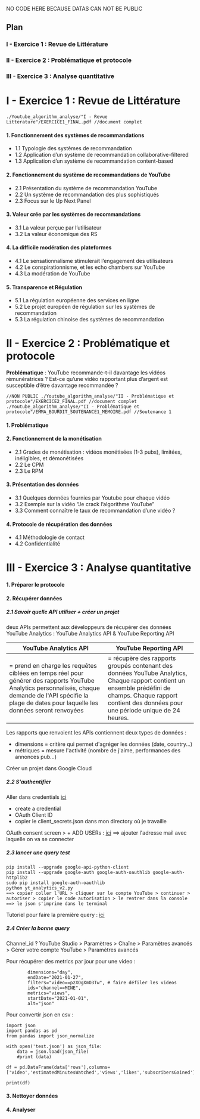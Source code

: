NO CODE HERE BECAUSE DATAS CAN NOT BE PUBLIC

## Plan
### I - Exercice 1 : Revue de Littérature
### II - Exercice 2 : Problématique et protocole
### III - Exercice 3 : Analyse quantitative


# I - Exercice 1 : Revue de Littérature

````
./Youtube_algorithm_analyse/"I - Revue Litterature"/EXERCICE1_FINAL.pdf //document complet
````

#### 1. Fonctionnement des systèmes de recommandations
- 1.1 Typologie des systèmes de recommandation
- 1.2 Application d’un système de recommandation collaborative-filtered
- 1.3 Application d’un système de recommandation content-based
#### 2. Fonctionnement du système de recommandations de YouTube
- 2.1 Présentation du système de recommandation YouTube
- 2.2 Un système de recommandation des plus sophistiqués
- 2.3 Focus sur le Up Next Panel
#### 3. Valeur crée par les systèmes de recommandations
- 3.1 La valeur perçue par l’utilisateur
- 3.2 La valeur économique des RS
#### 4. La difficile modération des plateformes
- 4.1 Le sensationnalisme stimulerait l’engagement des utilisateurs
- 4.2 Le conspirationnisme, et les echo chambers sur YouTube
- 4.3 La modération de YouTube
#### 5. Transparence et Régulation
- 5.1 La régulation européenne des services en ligne
- 5.2 Le projet européen de régulation sur les systèmes de recommandation
- 5.3 La régulation chinoise des systèmes de recommandation 


# II - Exercice 2 : Problématique et protocole

**Problématique** : YouTube recommande-t-il davantage les vidéos rémunératrices ?
Est-ce qu’une vidéo rapportant plus d’argent est susceptible d’être davantage recommandée ?

````
//NON PUBLIC ./Youtube_algorithm_analyse/"II - Problématique et protocole"/EXERCICE2_FINAL.pdf //document complet
./Youtube_algorithm_analyse/"II - Problématique et protocole"/EMMA_BOURDIT_SOUTENANCE1_MEMOIRE.pdf //Soutenance 1
````

#### 1. Problématique
#### 2. Fonctionnement de la monétisation
- 2.1 Grades de monétisation : vidéos monétisées (1-3 pubs), limitées, inéligibles, et démonétisées
- 2.2 Le CPM
- 2.3 Le RPM
#### 3. Présentation des données
- 3.1 Quelques données fournies par Youtube pour chaque vidéo
- 3.2 Exemple sur la vidéo “Je crack l’algorithme YouTube”
- 3.3 Comment connaître le taux de recommandation d’une vidéo ?
#### 4. Protocole de récupération des données
- 4.1 Méthodologie de contact
- 4.2 Confidentialité


# III - Exercice 3 : Analyse quantitative

#### 1. Préparer le protocole
#### 2. Récupérer données

##### 2.1 Savoir quelle API utiliser + créer un projet

deux APIs permettent aux développeurs de récupérer des données YouTube Analytics : YouTube Analytics API & YouTube Reporting API

 |YouTube Analytics API|YouTube Reporting API|
 |------|------|
 | = prend en charge les requêtes ciblées en temps réel pour générer des rapports YouTube Analytics personnalisés, chaque demande de l'API spécifie la plage de dates pour laquelle les données seront renvoyées | = récupère des rapports groupés contenant des données YouTube Analytics, Chaque rapport contient un ensemble prédéfini de champs. Chaque rapport contient des données pour une période unique de 24 heures.|
 
 Les rapports que renvoient les APIs contiennent deux types de données :
 - dimensions = critère qui permet d'agréger les données (date, country...)
 - métriques = mesure l'activité (nombre de j'aime, performances des annonces pub...)

Créer un projet dans Google Cloud
 
 ##### 2.2 S'authentifier
Aller dans credentials [ici](https://console.cloud.google.com/apis/credentials?project=youtube-research-dissertation)
- create a credential
- OAuth Client ID
- copier le client_secrets.json dans mon directory où je travaille

OAuth consent screen > + ADD USERs : [ici](https://console.cloud.google.com/apis/credentials/consent?project=youtube-research-dissertation) ==> ajouter l'adresse mail avec laquelle on va se connecter

 ##### 2.3 lancer une query test

````
pip install --upgrade google-api-python-client
pip install --upgrade google-auth google-auth-oauthlib google-auth-httplib2
sudo pip install google-auth-oauthlib
python yt_analytics_v2.py
==> copier coller l'URL > cliquer sur le compte YouTube > continuer > autoriser > copier le code autorisation > le rentrer dans la console
==> le json s'imprime dans le terminal

````
Tutoriel pour faire la première query : [ici](https://developers.google.com/youtube/analytics/reference/reports/query?apix_params=%7B%22dimensions%22%3A%22video%22%2C%22endDate%22%3A%222018-05-01%22%2C%22ids%22%3A%22channel%3D%3DMINE%22%2C%22maxResults%22%3A10%2C%22metrics%22%3A%22estimatedMinutesWatched%2Cviews%2Clikes%2CsubscribersGained%22%2C%22sort%22%3A%22-estimatedMinutesWatched%22%2C%22startDate%22%3A%222017-01-01%22%7D#python)

 ##### 2.4 Créer la bonne query
Channel_id ?
YouTube Studio > Paramètres > Chaîne > Paramètres avancés > Gérer votre compte YouTube > Paramètres avancés

Pour récupérer des metrics par jour pour une video :
`````
        dimensions="day",
        endDate="2021-01-27",
        filters="video==pzXOgXmO3Tw", # faire défiler les videos
        ids="channel==MINE",
        metrics="views",
        startDate="2021-01-01",
        alt="json"
`````





Pour convertir json en csv :
````
import json
import pandas as pd
from pandas import json_normalize

with open('test.json') as json_file:
    data = json.load(json_file)
    #print (data)

df = pd.DataFrame(data['rows'],columns=['video','estimatedMinutesWatched','views','likes','subscribersGained'])

print(df)
````



#### 3. Nettoyer données
#### 4. Analyser
